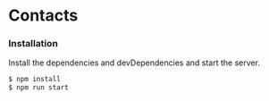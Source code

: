# Contacts

### Installation

Install the dependencies and devDependencies and start the server.

```sh
$ npm install
$ npm run start
```
